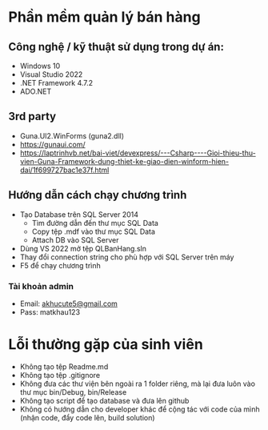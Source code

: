 # Phần mềm quản lý bán hàng
## Công nghệ / kỹ thuật sử dụng trong dự án:
+ Windows 10
+ Visual Studio 2022
+ .NET Framework 4.7.2
+ ADO.NET

## 3rd party
+ Guna.UI2.WinForms (guna2.dll)
+ https://gunaui.com/
+ https://laptrinhvb.net/bai-viet/devexpress/---Csharp----Gioi-thieu-thu-vien-Guna-Framework-dung-thiet-ke-giao-dien-winform-hien-dai/1f699727bac1e37f.html

## Hướng dẫn cách chạy chương trình
+ Tạo Database trên SQL Server 2014
  + Tìm đường dẫn đến thư mục SQL Data
  + Copy tệp .mdf vào thư mục SQL Data
  + Attach DB vào SQL Server
+ Dùng VS 2022 mở tệp QLBanHang.sln
+ Thay đổi connection string cho phù hợp với SQL Server trên máy
+ F5 để chạy chương trình

### Tài khoản admin 
+ Email: akhucute5@gmail.com
+ Pass: matkhau123

# Lỗi thường gặp của sinh viên
+ Không tạo tệp Readme.md
+ Không tạo tệp .gitignore
+ Không đưa các thư viện bên ngoài ra 1 folder riêng, mà lại đưa luôn vào thư mục bin/Debug, bin/Release
+ Không tạo script để tạo database và đưa lên github
+ Không có hướng dẫn cho developer khác để cộng tác với code của mình (nhận code, đẩy code lên, build solution)

